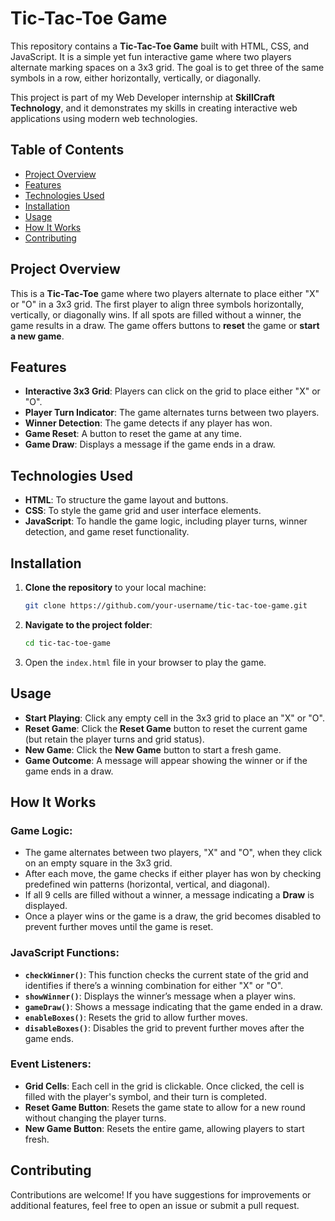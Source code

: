 # Tic-Tac-Toe Game

This repository contains a **Tic-Tac-Toe Game** built with HTML, CSS, and JavaScript. It is a simple yet fun interactive game where two players alternate marking spaces on a 3x3 grid. The goal is to get three of the same symbols in a row, either horizontally, vertically, or diagonally.

This project is part of my Web Developer internship at **SkillCraft Technology**, and it demonstrates my skills in creating interactive web applications using modern web technologies.

## Table of Contents

- [Project Overview](#project-overview)
- [Features](#features)
- [Technologies Used](#technologies-used)
- [Installation](#installation)
- [Usage](#usage)
- [How It Works](#how-it-works)
- [Contributing](#contributing)

## Project Overview

This is a **Tic-Tac-Toe** game where two players alternate to place either "X" or "O" in a 3x3 grid. The first player to align three symbols horizontally, vertically, or diagonally wins. If all spots are filled without a winner, the game results in a draw. The game offers buttons to **reset** the game or **start a new game**.

## Features

- **Interactive 3x3 Grid**: Players can click on the grid to place either "X" or "O".
- **Player Turn Indicator**: The game alternates turns between two players.
- **Winner Detection**: The game detects if any player has won.
- **Game Reset**: A button to reset the game at any time.
- **Game Draw**: Displays a message if the game ends in a draw.

## Technologies Used

- **HTML**: To structure the game layout and buttons.
- **CSS**: To style the game grid and user interface elements.
- **JavaScript**: To handle the game logic, including player turns, winner detection, and game reset functionality.

## Installation

1. **Clone the repository** to your local machine:
   ```bash
   git clone https://github.com/your-username/tic-tac-toe-game.git
   ```

2. **Navigate to the project folder**:
   ```bash
   cd tic-tac-toe-game
   ```

3. Open the `index.html` file in your browser to play the game.

## Usage

- **Start Playing**: Click any empty cell in the 3x3 grid to place an "X" or "O".
- **Reset Game**: Click the **Reset Game** button to reset the current game (but retain the player turns and grid status).
- **New Game**: Click the **New Game** button to start a fresh game.
- **Game Outcome**: A message will appear showing the winner or if the game ends in a draw.

## How It Works

### Game Logic:

- The game alternates between two players, "X" and "O", when they click on an empty square in the 3x3 grid.
- After each move, the game checks if either player has won by checking predefined win patterns (horizontal, vertical, and diagonal).
- If all 9 cells are filled without a winner, a message indicating a **Draw** is displayed.
- Once a player wins or the game is a draw, the grid becomes disabled to prevent further moves until the game is reset.
  
### JavaScript Functions:

- **`checkWinner()`**: This function checks the current state of the grid and identifies if there’s a winning combination for either "X" or "O".
- **`showWinner()`**: Displays the winner’s message when a player wins.
- **`gameDraw()`**: Shows a message indicating that the game ended in a draw.
- **`enableBoxes()`**: Resets the grid to allow further moves.
- **`disableBoxes()`**: Disables the grid to prevent further moves after the game ends.

### Event Listeners:
- **Grid Cells**: Each cell in the grid is clickable. Once clicked, the cell is filled with the player's symbol, and their turn is completed.
- **Reset Game Button**: Resets the game state to allow for a new round without changing the player turns.
- **New Game Button**: Resets the entire game, allowing players to start fresh.

## Contributing

Contributions are welcome! 
If you have suggestions for improvements or additional features, feel free to open an issue or submit a pull request.